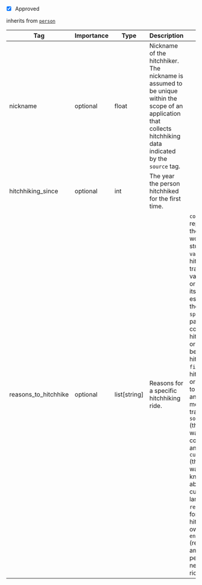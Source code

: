 - [x] Approved

inherits from [`person`](https://github.com/Hitchwiki/hitchhiking_data_standard/blob/main/tags/person.md)

| Tag                         | Importance   | Type     | Description                                                                                   | Enum | Example |
|-----------------------------|--------------|----------|-----------------------------------------------------------------------------------------------|------|---------|
| nickname                   | optional  | float  | Nickname of the hitchhiker. The nickname is assumed to be unique within the scope of an application that collects hitchhiking data indicated by the `source` tag.                                              |      |Alice         |
| hitchhiking_since                   | optional  | int  | The year the person hitchhiked for the first time.                                               |      |2010         |
| reasons_to_hitchhike       | optional  | list[string]  | Reasons for a specific hitchhiking ride.        | `commute` (it is a repeating ride to the hitchhiker's workplace or study location), `vacation` (the hitchhiker is travelling to a vacation location or hitchhiking itself is the essential part of the vacation), `sport` (the ride is part of a competitive hitchhiking race or training to become a better hitchhiker), `financial` (the hitchhiker cannot or does not want to pay the fare for an alternative mode of transport), `social_exchange` (the hitchhiker wants to have company and talk an their trip), `cultural_exchange` (the hitchhiker wants to get to know and learn about new cultures and languages), `recreational` (just for fun - hitchhiking for its own purpose), `environmental` (reducing the amount of energy per person needed for a ride), `fundraising`           |[holiday, financial, cultural_exchange]
